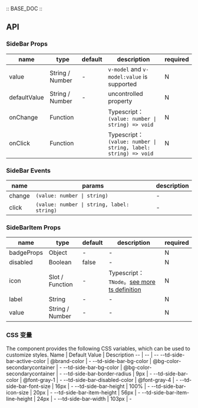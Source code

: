 :: BASE_DOC ::

## API

### SideBar Props

name | type | default | description | required
-- | -- | -- | -- | --
value | String / Number | - | `v-model` and `v-model:value` is supported | N
defaultValue | String / Number | - | uncontrolled property | N
onChange | Function |  | Typescript：`(value: number \| string) => void`<br/> | N
onClick | Function |  | Typescript：`(value: number \| string, label: string) => void`<br/> | N

### SideBar Events

name | params | description
-- | -- | --
change | `(value: number \| string)` | \-
click | `(value: number \| string, label: string)` | \-


### SideBarItem Props

name | type | default | description | required
-- | -- | -- | -- | --
badgeProps | Object | - | \- | N
disabled | Boolean | false | \- | N
icon | Slot / Function | - | Typescript：`TNode`。[see more ts definition](https://github.com/Tencent/tdesign-mobile-vue/blob/develop/src/common.ts) | N
label | String | - | \- | N
value | String / Number | - | \- | N

### CSS 变量

The component provides the following CSS variables, which can be used to customize styles.
Name | Default Value | Description 
-- | -- | --
--td-side-bar-active-color | @brand-color | - 
--td-side-bar-bg-color | @bg-color-secondarycontainer | - 
--td-side-bar-bg-color | @bg-color-secondarycontainer | - 
--td-side-bar-border-radius | 9px | - 
--td-side-bar-color | @font-gray-1 | - 
--td-side-bar-disabled-color | @font-gray-4 | - 
--td-side-bar-font-size | 16px | - 
--td-side-bar-height | 100% | - 
--td-side-bar-icon-size | 20px | - 
--td-side-bar-item-height | 56px | - 
--td-side-bar-item-line-height | 24px | - 
--td-side-bar-width | 103px | -